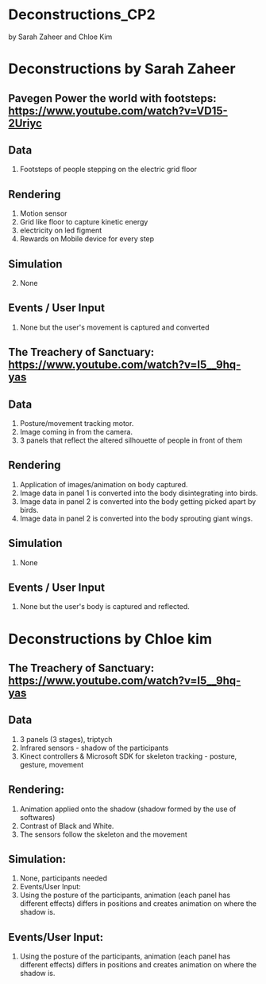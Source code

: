 # Deconstructions_CP2
by Sarah Zaheer and Chloe Kim


# Deconstructions by Sarah Zaheer

## Pavegen Power the world with footsteps: https://www.youtube.com/watch?v=VD15-2Uriyc
## Data
1) Footsteps of people stepping on the electric grid floor

## Rendering
1) Motion sensor 
2) Grid like floor to capture kinetic energy
3) electricity on led figment 
4) Rewards on Mobile device for every step 

## Simulation
2) None

## Events / User Input
1) None but the user's movement is captured and converted


## The Treachery of Sanctuary: https://www.youtube.com/watch?v=I5__9hq-yas

## Data
1) Posture/movement tracking motor.
2) Image coming in from the camera.
3) 3 panels that reflect the altered silhouette of people in front of them


## Rendering
1) Application of images/animation on body captured. 
2) Image data in panel 1 is converted into the body disintegrating into birds.
3) Image data in panel 2 is converted into the body getting picked apart by birds.
4) Image data in panel 2 is converted into the body sprouting giant wings.

## Simulation
1) None

## Events / User Input
1) None but the user's body is captured and reflected.

# Deconstructions by Chloe kim

## The Treachery of Sanctuary: https://www.youtube.com/watch?v=I5__9hq-yas

## Data
1) 3 panels (3 stages), triptych
2) Infrared sensors - shadow of the participants
3) Kinect controllers & Microsoft SDK for skeleton tracking - posture, gesture, movement

## Rendering:
1) Animation applied onto the shadow (shadow formed by the use of softwares)
2) Contrast of Black and White. 
3) The sensors follow the skeleton and the movement

## Simulation:
1) None, participants needed
2) Events/User Input:
3) Using the posture of the participants, animation (each panel has different effects) differs in positions and creates animation on where the shadow is. 

## Events/User Input:
1) Using the posture of the participants, animation (each panel has different effects) differs in positions and creates animation on where the shadow is. 




